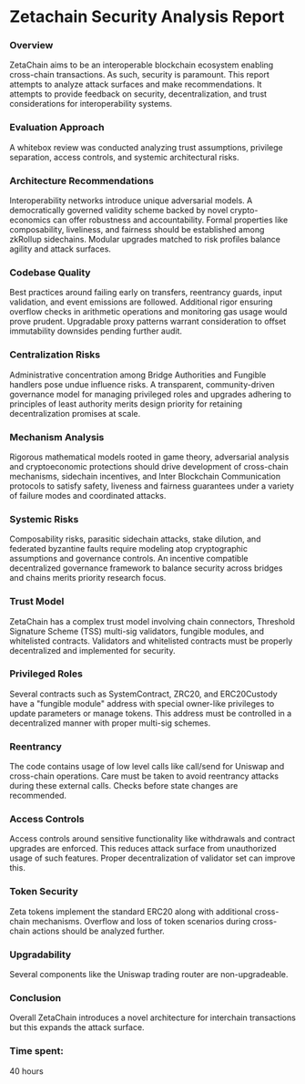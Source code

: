 # Zetachain Security Analysis Report

### Overview
ZetaChain aims to be an interoperable blockchain ecosystem enabling cross-chain transactions. As such, security is paramount. This report attempts to analyze attack surfaces and make recommendations. It attempts to provide feedback on security, decentralization, and trust considerations for interoperability systems.

### Evaluation Approach
A whitebox review was conducted analyzing trust assumptions, privilege separation, access controls, and systemic architectural risks.

### Architecture Recommendations
Interoperability networks introduce unique adversarial models. A democratically governed validity scheme backed by novel crypto-economics can offer robustness and accountability. Formal properties like composability, liveliness, and fairness should be established among zkRollup sidechains. Modular upgrades matched to risk profiles balance agility and attack surfaces.  

### Codebase Quality
Best practices around failing early on transfers, reentrancy guards, input validation, and event emissions are followed. Additional rigor ensuring overflow checks in arithmetic operations and monitoring gas usage would prove prudent. Upgradable proxy patterns warrant consideration to offset immutability downsides pending further audit.

### Centralization Risks
Administrative concentration among Bridge Authorities and Fungible handlers pose undue influence risks. A transparent, community-driven governance model for managing privileged roles and upgrades adhering to principles of least authority merits design priority for retaining decentralization promises at scale.  

### Mechanism Analysis 
Rigorous mathematical models rooted in game theory, adversarial analysis and cryptoeconomic protections should drive development of cross-chain mechanisms, sidechain incentives, and Inter Blockchain Communication protocols to satisfy safety, liveness and fairness guarantees under a variety of failure modes and coordinated attacks.

### Systemic Risks  
Composability risks, parasitic sidechain attacks, stake dilution, and federated byzantine faults require modeling atop cryptographic assumptions and governance controls. An incentive compatible decentralized governance framework to balance security across bridges and chains merits priority research focus. 

### Trust Model
ZetaChain has a complex trust model involving chain connectors, Threshold Signature Scheme (TSS) multi-sig validators, fungible modules, and whitelisted contracts. Validators and whitelisted contracts must be properly decentralized and implemented for security.

### Privileged Roles
Several contracts such as SystemContract, ZRC20, and ERC20Custody have a "fungible module" address with special owner-like privileges to update parameters or manage tokens. This address must be controlled in a decentralized manner with proper multi-sig schemes.

### Reentrancy 
The code contains usage of low level calls like call/send for Uniswap and cross-chain operations. Care must be taken to avoid reentrancy attacks during these external calls. Checks before state changes are recommended.

### Access Controls
Access controls around sensitive functionality like withdrawals and contract upgrades are enforced. This reduces attack surface from unauthorized usage of such features. Proper decentralization of validator set can improve this.

### Token Security
Zeta tokens implement the standard ERC20 along with additional cross-chain mechanisms. Overflow and loss of token scenarios during cross-chain actions should be analyzed further. 

### Upgradability
Several components like the Uniswap trading router are non-upgradeable. 

### Conclusion
Overall ZetaChain introduces a novel architecture for interchain transactions but this expands the attack surface. 

### Time spent:
40 hours